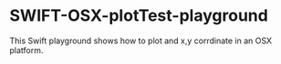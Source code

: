 # SWIFT-OSX-plotTest-playground
This Swift playground shows how to plot and x,y corrdinate in an OSX platform.
